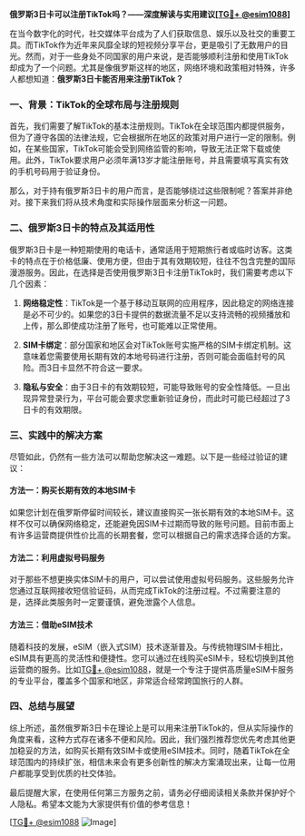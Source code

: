 **俄罗斯3日卡可以注册TikTok吗？——深度解读与实用建议[[TG💪+ @esim1088](https://t.me/s/esim1088)]**

在当今数字化的时代，社交媒体平台成为了人们获取信息、娱乐以及社交的重要工具。而TikTok作为近年来风靡全球的短视频分享平台，更是吸引了无数用户的目光。然而，对于一些身处不同国家的用户来说，是否能够顺利注册和使用TikTok却成为了一个问题。尤其是像俄罗斯这样的地区，网络环境和政策相对特殊，许多人都想知道：**俄罗斯3日卡能否用来注册TikTok？**

### 一、背景：TikTok的全球布局与注册规则

首先，我们需要了解TikTok的基本注册规则。TikTok在全球范围内都提供服务，但为了遵守各国的法律法规，它会根据所在地区的政策对用户进行一定的限制。例如，在某些国家，TikTok可能会受到网络监管的影响，导致无法正常下载或使用。此外，TikTok要求用户必须年满13岁才能注册账号，并且需要填写真实有效的手机号码用于验证身份。

那么，对于持有俄罗斯3日卡的用户而言，是否能够绕过这些限制呢？答案并非绝对。接下来我们将从技术角度和实际操作层面来分析这一问题。

### 二、俄罗斯3日卡的特点及其适用性

俄罗斯3日卡是一种短期使用的电话卡，通常适用于短期旅行者或临时访客。这类卡的特点在于价格低廉、使用方便，但由于其有效期较短，往往不包含完整的国际漫游服务。因此，在选择是否使用俄罗斯3日卡注册TikTok时，我们需要考虑以下几个因素：

1. **网络稳定性**：TikTok是一个基于移动互联网的应用程序，因此稳定的网络连接是必不可少的。如果您的3日卡提供的数据流量不足以支持流畅的视频播放和上传，那么即使成功注册了账号，也可能难以正常使用。
   
2. **SIM卡绑定**：部分国家和地区会对TikTok账号实施严格的SIM卡绑定机制。这意味着您需要使用长期有效的本地号码进行注册，否则可能会面临封号的风险。而3日卡显然不符合这一要求。

3. **隐私与安全**：由于3日卡的有效期较短，可能导致账号的安全性降低。一旦出现异常登录行为，平台可能会要求您重新验证身份，而此时可能已经超过了3日卡的有效期限。

### 三、实践中的解决方案

尽管如此，仍然有一些方法可以帮助您解决这一难题。以下是一些经过验证的建议：

#### 方法一：购买长期有效的本地SIM卡
如果您计划在俄罗斯停留时间较长，建议直接购买一张长期有效的本地SIM卡。这样不仅可以确保网络稳定，还能避免因SIM卡过期而导致的账号问题。目前市面上有许多运营商提供性价比高的长期套餐，您可以根据自己的需求选择合适的方案。

#### 方法二：利用虚拟号码服务
对于那些不想更换实体SIM卡的用户，可以尝试使用虚拟号码服务。这些服务允许您通过互联网接收短信验证码，从而完成TikTok的注册过程。不过需要注意的是，选择此类服务时一定要谨慎，避免泄露个人信息。

#### 方法三：借助eSIM技术
随着科技的发展，eSIM（嵌入式SIM）技术逐渐普及。与传统物理SIM卡相比，eSIM具有更高的灵活性和便捷性。您可以通过在线购买eSIM卡，轻松切换到其他运营商的服务。比如[TG💪+ @esim1088](https://t.me/s/esim1088)，就是一个专注于提供高质量eSIM卡服务的专业平台，覆盖多个国家和地区，非常适合经常跨国旅行的人群。

### 四、总结与展望

综上所述，虽然俄罗斯3日卡在理论上是可以用来注册TikTok的，但从实际操作的角度来看，这种方式存在诸多不便和风险。因此，我们强烈推荐您优先考虑其他更加稳妥的方法，如购买长期有效SIM卡或使用eSIM技术。同时，随着TikTok在全球范围内的持续扩张，相信未来会有更多创新性的解决方案涌现出来，让每一位用户都能享受到优质的社交体验。

最后提醒大家，在使用任何第三方服务之前，请务必仔细阅读相关条款并保护好个人隐私。希望本文能为大家提供有价值的参考信息！

[[TG💪+ @esim1088](https://t.me/s/esim1088) ![Image](https://i.postimg.cc/4NQfJmqS/Snipaste-2025-05-13-00-14-12.png)]